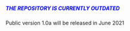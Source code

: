 

##### <span style="color:blue">THE REPOSITORY IS CURRENTLY OUTDATED</span>
Public version 1.0a will be released in June 2021
